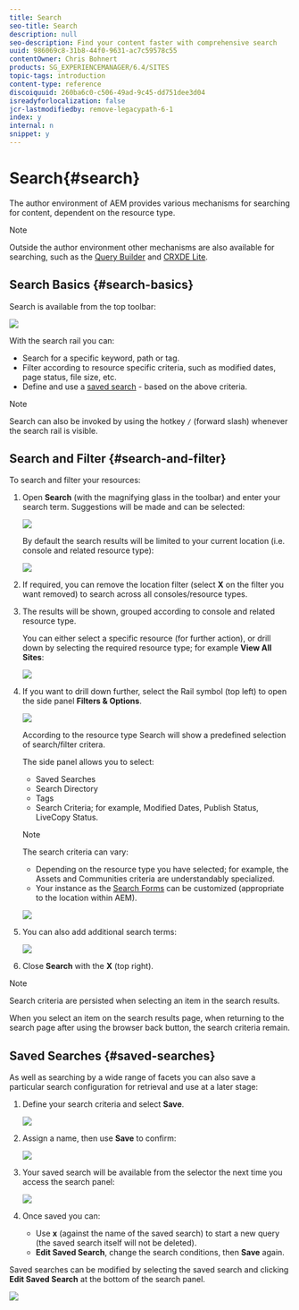 ```yaml
---
title: Search
seo-title: Search
description: null
seo-description: Find your content faster with comprehensive search
uuid: 986069c8-31b8-44f0-9631-ac7c59578c55
contentOwner: Chris Bohnert
products: SG_EXPERIENCEMANAGER/6.4/SITES
topic-tags: introduction
content-type: reference
discoiquuid: 260ba6c0-c506-49ad-9c45-dd751dee3d04
isreadyforlocalization: false
jcr-lastmodifiedby: remove-legacypath-6-1
index: y
internal: n
snippet: y
---
```


# Search{#search}

The author environment of AEM provides various mechanisms for searching for content, dependent on the resource type.

>[!NOTE]
>
>Outside the author environment other mechanisms are also available for searching, such as the [Query Builder](../../developing/using/querybuilder-api.md) and [CRXDE Lite](../../developing/using/developing-with-crxde-lite.md).

## Search Basics {#search-basics}

Search is available from the top toolbar:

![](assets/chlimage_1-174.png)

With the search rail you can:

* Search for a specific keyword, path or tag.  
* Filter according to resource specific criteria, such as modified dates, page status, file size, etc.
* Define and use a [saved search](#savedsearches) - based on the above criteria.

>[!NOTE]
>
>Search can also be invoked by using the hotkey `/` (forward slash) whenever the search rail is visible.

## Search and Filter {#search-and-filter}

To search and filter your resources:

1. Open **Search** (with the magnifying glass in the toolbar) and enter your search term. Suggestions will be made and can be selected:

   ![](assets/screen_shot_2018-03-23at101404.png)

   By default the search results will be limited to your current location (i.e. console and related resource type):

   ![](assets/screen_shot_2018-03-23at101445.png)

1. If required, you can remove the location filter (select **X** on the filter you want removed) to search across all consoles/resource types.
1. The results will be shown, grouped according to console and related resource type.

   You can either select a specific resource (for further action), or drill down by selecting the required resource type; for example **View All Sites**:

   ![](assets/screen_shot_2018-03-23at101523.png)

1. If you want to drill down further, select the Rail symbol (top left) to open the side panel **Filters & Options**.

   ![](assets/screen_shot_2018-03-23at101542.png)

   According to the resource type Search will show a predefined selection of search/filter critera.

   The side panel allows you to select:

    * Saved Searches
    * Search Directory
    * Tags
    * Search Criteria; for example, Modified Dates, Publish Status, LiveCopy Status.

   >[!NOTE]
   >
   >The search criteria can vary:
   >
   >    
   >    
   >    * Depending on the resource type you have selected; for example, the Assets and Communities criteria are understandably specialized.
   >    * Your instance as the [Search Forms](../../administering/using/search-forms.md) can be customized (appropriate to the location within AEM).
   >    
   >

   ![](assets/screen_shot_2018-03-23at101619.png)

1. You can also add additional search terms:

   ![](assets/screen_shot_2018-03-23at101710.png)

1. Close **Search** with the **X** (top right).

>[!NOTE]
>
>Search criteria are persisted when selecting an item in the search results. 
>
>When you select an item on the search results page, when returning to the search page after using the browser back button, the search criteria remain.

## Saved Searches {#saved-searches}

As well as searching by a wide range of facets you can also save a particular search configuration for retrieval and use at a later stage:

1. Define your search criteria and select **Save**.

   ![](assets/screen_shot_2018-03-23at101710-1.png)

1. Assign a name, then use **Save** to confirm:

   ![](assets/screen_shot_2018-03-23at101852.png)

1. Your saved search will be available from the selector the next time you access the search panel:

   ![](assets/screen_shot_2018-03-23at102128.png)

1. Once saved you can:

    * Use **x** (against the name of the saved search) to start a new query (the saved search itself will not be deleted).
    * **Edit Saved Search**, change the search conditions, then **Save** again.

Saved searches can be modified by selecting the saved search and clicking **Edit Saved Search** at the bottom of the search panel.

![](assets/screen_shot_2018-03-23at102213.png)

